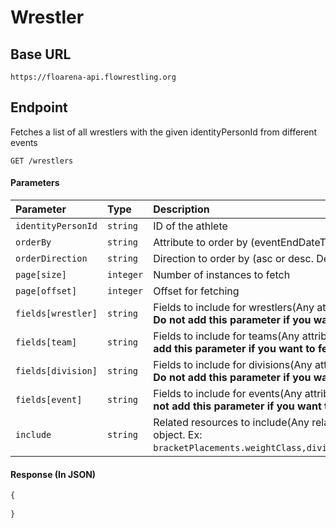 # Wrestler

## Base URL

`https://floarena-api.flowrestling.org`

## Endpoint

Fetches a list of all wrestlers with the given identityPersonId from different events

`GET /wrestlers`

#### Parameters

| Parameter | Type | Description |
| :--- | :--- | :--- |
| `identityPersonId` | `string` | ID of the athlete |
| `orderBy` | `string` | Attribute to order by (eventEndDateTime recomended) |
| `orderDirection` | `string` | Direction to order by (asc or desc. Desc for most recent to be first) |
| `page[size]` | `integer` | Number of instances to fetch |
| `page[offset]` | `integer` | Offset for fetching |
| `fields[wrestler]` | `string` | Fields to include for wrestlers(Any attribute of the `wrestler` object). **Do not add this parameter if you want to fetch EVERY field** |
| `fields[team]` | `string` | Fields to include for teams(Any attribute of the `team` object). **Do not add this parameter if you want to fetch EVERY field** |
| `fields[division]` | `string` | Fields to include for divisions(Any attribute of the `division` object). **Do not add this parameter if you want to fetch EVERY field** |
| `fields[event]` | `string` | Fields to include for events(Any attribute of the `event` object). **Do not add this parameter if you want to fetch EVERY field** |
| `include` | `string` | Related resources to include(Any relationship of the `wrestler` object. Ex: `bracketPlacements.weightClass,division,event,weightClass,team`). |

#### Response (In JSON)

```typescript
{
	
}
```